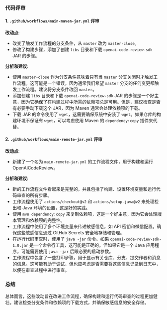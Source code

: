 ### 代码评审

#### 1. `.github/workflows/main-maven-jar.yml` 评审

**改动点**:
- 改变了触发工作流程的分支条件，从 `master` 改为 `master-close`。
- 修改了构建步骤，添加了创建 `libs` 目录和下载 `openai-code-review-sdk` JAR 的步骤。

**分析和建议**:
- 使用 `master-close` 作为分支条件意味着只有当 `master` 分支关闭时才触发工作流程。这可能是一个错误，因为通常我们希望 `master` 分支的任何变更都触发工作流程。建议将分支条件改回 `master`。
- 添加创建 `libs` 目录和下载 `openai-code-review-sdk` JAR 的步骤是一个好主意，因为它确保了在构建过程中所需的依赖项总是可用。但是，建议检查是否有必要手动下载这个 JAR，因为 Maven 通常会处理依赖项的下载。
- 下载 JAR 的命令使用了 `wget`，这需要确保系统中安装了 `wget`。如果仓库的构建环境不保证有 `wget`，可以考虑使用 Maven 的 `dependency:copy` 插件来代替。

#### 2. `.github/workflows/main-remote-jar.yml` 评审

**改动点**:
- 新建了一个名为 `main-remote-jar.yml` 的工作流程文件，用于构建和运行 OpenAiCodeReview。

**分析和建议**:
- 新的工作流程文件看起来是完整的，并且包括了构建、设置环境变量和运行代码审查的所有步骤。
- 工作流程使用了 `actions/checkout@v2` 和 `actions/setup-java@v2` 来处理检出和 Java 环境的设置，这是好的实践。
- 使用 `mvn dependency:copy` 来复制依赖项，这是一个好主意，因为它会处理版本管理和依赖项的完整性。
- 工作流程中使用了多个环境变量来传递敏感信息，如 API 密钥和微信配置。确保这些敏感信息通过 GitHub Secrets 安全地存储和管理。
- 在运行代码审查时，使用了 `java -jar` 命令。如果 `openai-code-review-sdk-1.0.jar` 是一个命令行工具，这可能是正确的。但如果它是一个 Java 应用程序，可能需要使用 `java -jar` 后跟必要的启动参数。
- 工作流程中包含了一些打印步骤，用于显示有关仓库、分支、提交作者和消息的信息。这可能有助于调试，但也应考虑是否需要将这些信息记录到日志中，以便在审查过程中进行审查。

### 总结

总体而言，这些改动旨在改进工作流程，确保构建和运行代码审查的过程更加健壮。建议检查分支条件和依赖项的下载方式，并确保敏感信息的安全存储。